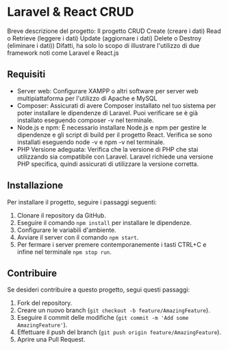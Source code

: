 # Laravel & React CRUD

Breve descrizione del progetto:
Il progetto CRUD 
Create (creare i dati)
Read o Retrieve (leggere i dati)
Update (aggiornare i dati)
Delete o Destroy (eliminare i dati)) 
Difatti, ha solo lo scopo di illustrare l'utilizzo di due framework noti 
come Laravel e React.js 





## Requisiti

- Server web: Configurare XAMPP o altri software per server web multipiattaforma per l'utilizzo di Apache e MySQL
- Composer: Assicurati di avere Composer installato nel tuo sistema per poter installare le dipendenze di Laravel. Puoi verificare se è già installato eseguendo composer -v nel terminale.
- Node.js e npm: È necessario installare Node.js e npm per gestire le dipendenze e gli script di build per il progetto React. Verifica se sono installati eseguendo node -v e npm -v nel terminale.
- PHP Versione adeguata: Verifica che la versione di PHP che stai utilizzando sia compatibile con Laravel. Laravel richiede una versione PHP specifica, quindi assicurati di utilizzare la versione corretta.

## Installazione

Per installare il progetto, seguire i passaggi seguenti:

1. Clonare il repository da GitHub.
2. Eseguire il comando `npm install` per installare le dipendenze.
3. Configurare le variabili d'ambiente.
4. Avviare il server con il comando `npm start`.
5. Per fermare i server premere contemporanemente i tasti CTRL+C e infine nel terminale `npm stop run`.






## Contribuire

Se desideri contribuire a questo progetto, segui questi passaggi:

1. Fork del repository.
2. Creare un nuovo branch (`git checkout -b feature/AmazingFeature`).
3. Eseguire il commit delle modifiche (`git commit -m 'Add some AmazingFeature'`).
4. Effettuare il push del branch (`git push origin feature/AmazingFeature`).
5. Aprire una Pull Request.